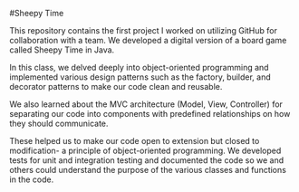 #Sheepy Time

This repository contains the first project I worked on utilizing GitHub for collaboration with a team. We developed a digital version of a board game called Sheepy Time in Java.

In this class, we delved deeply into object-oriented programming and implemented various design patterns such as the factory, builder, and decorator patterns to make our code clean and reusable.

We also learned about the MVC architecture (Model, View, Controller) for separating our code into components with predefined relationships on how they should communicate.

These helped us to make our code open to extension but closed to modification- a principle of object-oriented programming. We developed tests for unit and integration testing and documented the code so we and others could understand the purpose of the various classes and functions in the code.
